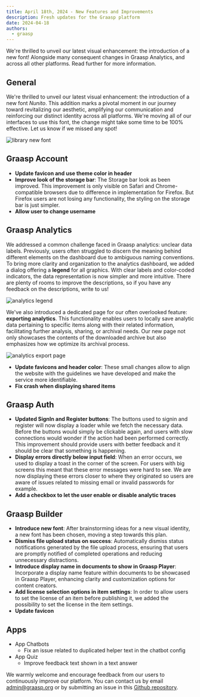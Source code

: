 ```yaml
---
title: April 18th, 2024 - New Features and Improvements
description: Fresh updates for the Graasp platform
date: 2024-04-18
authors:
  - graasp
---
```


We're thrilled to unveil our latest visual enhancement: the introduction of a new font! Alongside many consequent changes in Graasp Analytics, and across all other platforms. Read further for more information.

<!-- Everything below this will not be shown in the post overview -->
<!-- truncate -->

## General

We're thrilled to unveil our latest visual enhancement: the introduction of a new font _Nunito_. This addition marks a pivotal moment in our journey toward revitalizing our aesthetic, amplifying our communication and reinforcing our distinct identity across all platforms. We're moving all of our interfaces to use this font, the change might take some time to be 100% effective. Let us know if we missed any spot!

![library new font](../screenshots/2024-04-15-library-home-new-font.png)

## Graasp Account

- **Update favicon and use theme color in header**
- **Improve look of the storage bar**: The Storage bar look as been improved. This improvement is only visible on Safari and Chrome-compatible browsers due to difference in implementation for Firefox. But Firefox users are not losing any functionality, the styling on the storage bar is just simpler.
- **Allow user to change username**

## Graasp Analytics

We addressed a common challenge faced in Graasp analytics: unclear data labels. Previously, users often struggled to discern the meaning behind different elements on the dashboard due to ambiguous naming conventions. To bring more clarity and organization to the analytics dashboard, we added a dialog offering a **legend** for all graphics. With clear labels and color-coded indicators, the data representation is now simpler and more intuitive. There are plenty of rooms to improve the descriptions, so if you have any feedback on the descriptions, write to us!

![analytics legend](../screenshots/2024-04-15-analytics-legends.png)

We've also introduced a dedicated page for our often overlooked feature: **exporting analytics**. This functionality enables users to locally save analytic data pertaining to specific items along with their related information, facilitating further analysis, sharing, or archival needs. Our new page not only showcases the contents of the downloaded archive but also emphasizes how we optimize its archival process.

![analytics export page](../screenshots/2024-04-15-analytics-export-page.png)

- **Update favicons and header color**: These small changes allow to align the website with the guidelines we have developed and make the service more identifiable.
- **Fix crash when displaying shared items**

## Graasp Auth

- **Updated SignIn and Register buttons**: The buttons used to signin and register will now display a loader while we fetch the necessary data. Before the buttons would simply be clickable again, and users with slow connections would wonder if the action had been performed correctly. This improvement should provide users with better feedback and it should be clear that something is happening.
- **Display errors directly below input field**: When an error occurs, we used to display a toast in the corner of the screen. For users with big screens this meant that these error messages were hard to see. We are now displaying these errors closer to where they originated so users are aware of issues related to missing email or invalid passwords for example.
- **Add a checkbox to let the user enable or disable analytic traces**

## Graasp Builder

- **Introduce new font**: After brainstorming ideas for a new visual identity, a new font has been chosen, moving a step towards this plan.
- **Dismiss file upload status on success**: Automatically dismiss status notifications generated by the file upload process, ensuring that users are promptly notified of completed operations and reducing unnecessary distractions.
- **Introduce display name in documents to show in Graasp Player**: Incorporate a display name feature within documents to be showcased in Graasp Player, enhancing clarity and customization options for content creators.
- **Add license selection options in item settings**: In order to allow users to set the license of an item before publishing it, we added the possibility to set the license in the item settings.
- **Update favicon**

## Apps

- App Chatbots
  - Fix an issue related to duplicated helper text in the chatbot config
- App Quiz
  - Improve feedback text shown in a text answer

We warmly welcome and encourage feedback from our users to continuously improve our platform. You can contact us by email [admin@graasp.org](mailto:admin@graasp.org) or by submitting an issue in this [Github repository](https://github.com/graasp/graasp-feedback).
